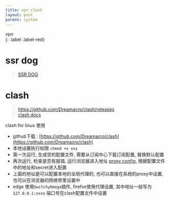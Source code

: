```yaml
---
title: vpn clash
layout: post
parent: system
---
```


vpn  
{: .label .label-red}

# ssr dog

> [SSR DOG](https://dog.ssrdog111.com/#/account/dashboard)  

# clash

> https://github.com/Dreamacro/clash/releases  
> [clash docs](https://dreamacro.github.io/clash/configuration/configuration-reference.html)  

clash for linux 使用
- github下载 : [https://github.com/Dreamacro/clash](https://github.com/Dreamacro/clash)  
- 本地设置执行权限 `chmod +x xxx` 
- 第一次运行, 生成空的配置文件, 需要从订阅中心下载订阅配置, 替换默认配置  
- 再次运行, 检查是否有报错, 运行浏览器进入地址 [proxy config](http://clash.razord.top/#/proxies), 根据配置文件中的地址和secret进入配置  
- 上面的地址是可以配置本地的全局代理的, 也可以直接在系统的proxy中设置, 也可以在浏览器的网络带里设置中  
- edge 使用`SwitchyOmega`插件, firefox使用代理设置, 其中地址一般写为`127.0.0.1:xxxx` 端口号在clash配置文件中设置


